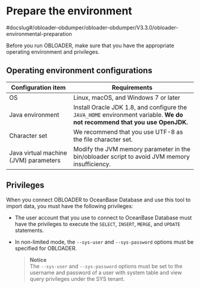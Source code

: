 Prepare the environment 
============================================
#docslug#/obloader-obdumper/obloader-obdumper/V3.3.0/obloader-environmental-preparation

Before you run OBLOADER, make sure that you have the appropriate operating environment and privileges. 

Operating environment configurations 
---------------------------------------------------------



|        **Configuration item**         |                                                     **Requirements**                                                      |
|---------------------------------------|---------------------------------------------------------------------------------------------------------------------------|
| OS                                    | Linux, macOS, and Windows 7 or later                                                                                      |
| Java environment                      | Install Oracle JDK 1.8, and configure the `JAVA_HOME` environment variable. **We do not recommend that you use OpenJDK.** |
| Character set                         | We recommend that you use UTF-8 as the file character set.                                                                |
| Java virtual machine (JVM) parameters | Modify the JVM memory parameter in the bin/obloader script to avoid JVM memory insufficiency.                             |



Privileges 
-------------------------------

When you connect OBLOADER to OceanBase Database and use this tool to import data, you must have the following privileges:

* The user account that you use to connect to OceanBase Database must have the privileges to execute the `SELECT`, `INSERT`, `MERGE`, and `UPDATE` statements.

  

* In non-limited mode, the `--sys-user` and `--sys-password` options must be specified for OBLOADER.

  > **Notice**  
  > The `--sys-user` and `--sys-password` options must be set to the username and password of a user with system table and view query privileges under the SYS tenant. 